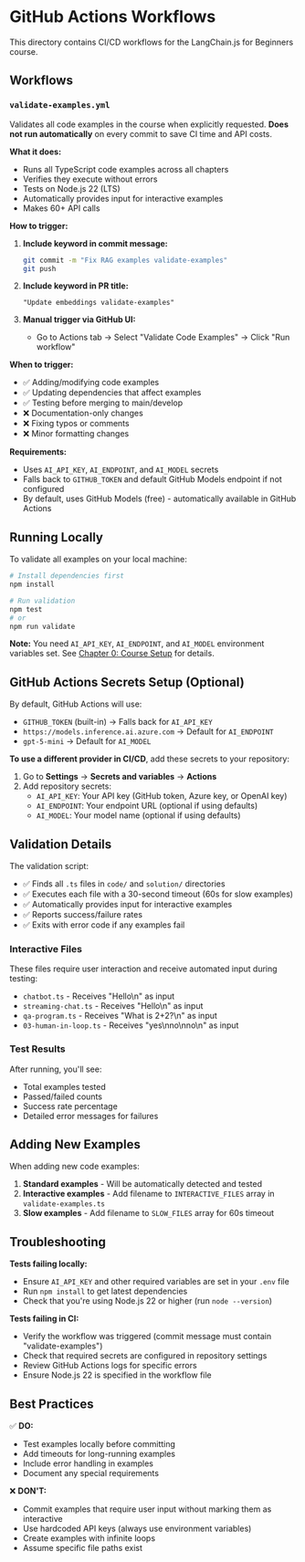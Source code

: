 # GitHub Actions Workflows

This directory contains CI/CD workflows for the LangChain.js for Beginners course.

## Workflows

### `validate-examples.yml`

Validates all code examples in the course when explicitly requested. **Does not run automatically** on every commit to save CI time and API costs.

**What it does:**
- Runs all TypeScript code examples across all chapters
- Verifies they execute without errors
- Tests on Node.js 22 (LTS)
- Automatically provides input for interactive examples
- Makes 60+ API calls

**How to trigger:**

1. **Include keyword in commit message:**
   ```bash
   git commit -m "Fix RAG examples validate-examples"
   git push
   ```

2. **Include keyword in PR title:**
   ```
   "Update embeddings validate-examples"
   ```

3. **Manual trigger via GitHub UI:**
   - Go to Actions tab → Select "Validate Code Examples" → Click "Run workflow"

**When to trigger:**
- ✅ Adding/modifying code examples
- ✅ Updating dependencies that affect examples
- ✅ Testing before merging to main/develop
- ❌ Documentation-only changes
- ❌ Fixing typos or comments
- ❌ Minor formatting changes

**Requirements:**
- Uses `AI_API_KEY`, `AI_ENDPOINT`, and `AI_MODEL` secrets
- Falls back to `GITHUB_TOKEN` and default GitHub Models endpoint if not configured
- By default, uses GitHub Models (free) - automatically available in GitHub Actions

## Running Locally

To validate all examples on your local machine:

```bash
# Install dependencies first
npm install

# Run validation
npm test
# or
npm run validate
```

**Note:** You need `AI_API_KEY`, `AI_ENDPOINT`, and `AI_MODEL` environment variables set. See [Chapter 0: Course Setup](../../00-course-setup/README.md) for details.

## GitHub Actions Secrets Setup (Optional)

By default, GitHub Actions will use:
- `GITHUB_TOKEN` (built-in) → Falls back for `AI_API_KEY`
- `https://models.inference.ai.azure.com` → Default for `AI_ENDPOINT`
- `gpt-5-mini` → Default for `AI_MODEL`

**To use a different provider in CI/CD**, add these secrets to your repository:

1. Go to **Settings** → **Secrets and variables** → **Actions**
2. Add repository secrets:
   - `AI_API_KEY`: Your API key (GitHub token, Azure key, or OpenAI key)
   - `AI_ENDPOINT`: Your endpoint URL (optional if using defaults)
   - `AI_MODEL`: Your model name (optional if using defaults)

## Validation Details

The validation script:
- ✅ Finds all `.ts` files in `code/` and `solution/` directories
- ✅ Executes each file with a 30-second timeout (60s for slow examples)
- ✅ Automatically provides input for interactive examples
- ✅ Reports success/failure rates
- ✅ Exits with error code if any examples fail

### Interactive Files

These files require user interaction and receive automated input during testing:
- `chatbot.ts` - Receives "Hello\n" as input
- `streaming-chat.ts` - Receives "Hello\n" as input
- `qa-program.ts` - Receives "What is 2+2?\n" as input
- `03-human-in-loop.ts` - Receives "yes\nno\nno\n" as input

### Test Results

After running, you'll see:
- Total examples tested
- Passed/failed counts
- Success rate percentage
- Detailed error messages for failures

## Adding New Examples

When adding new code examples:

1. **Standard examples** - Will be automatically detected and tested
2. **Interactive examples** - Add filename to `INTERACTIVE_FILES` array in `validate-examples.ts`
3. **Slow examples** - Add filename to `SLOW_FILES` array for 60s timeout

## Troubleshooting

**Tests failing locally:**
- Ensure `AI_API_KEY` and other required variables are set in your `.env` file
- Run `npm install` to get latest dependencies
- Check that you're using Node.js 22 or higher (run `node --version`)

**Tests failing in CI:**
- Verify the workflow was triggered (commit message must contain "validate-examples")
- Check that required secrets are configured in repository settings
- Review GitHub Actions logs for specific errors
- Ensure Node.js 22 is specified in the workflow file

## Best Practices

✅ **DO:**
- Test examples locally before committing
- Add timeouts for long-running examples
- Include error handling in examples
- Document any special requirements

❌ **DON'T:**
- Commit examples that require user input without marking them as interactive
- Use hardcoded API keys (always use environment variables)
- Create examples with infinite loops
- Assume specific file paths exist
